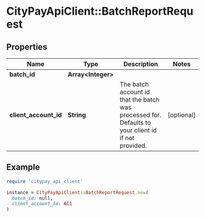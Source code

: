# CityPayApiClient::BatchReportRequest

## Properties

| Name | Type | Description | Notes |
| ---- | ---- | ----------- | ----- |
| **batch_id** | **Array&lt;Integer&gt;** |  |  |
| **client_account_id** | **String** | The batch account id that the batch was processed for. Defaults to your client id if not provided. | [optional] |

## Example

```ruby
require 'citypay_api_client'

instance = CityPayApiClient::BatchReportRequest.new(
  batch_id: null,
  client_account_id: AC1
)
```

